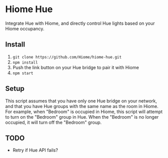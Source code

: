 # Hiome Hue

Integrate Hue with Hiome, and directly control Hue lights based on your Hiome occupancy.

## Install

1. `git clone https://github.com/Hiome/hiome-hue.git`
2. `npm install`
3. Push the link button on your Hue bridge to pair it with Hiome
4. `npm start`

## Setup

This script assumes that you have only one Hue bridge on your network, and that you have Hue groups with the same name as the room in Hiome. For example, when "Bedroom" is occupied in Hiome, this script will attempt to turn on the "Bedroom" group in Hue. When the "Bedroom" is no longer occupied, it will turn off the "Bedroom" group.

## TODO

* Retry if Hue API fails?
